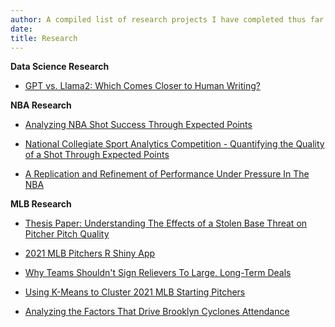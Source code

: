 ```yaml
---
author: A compiled list of research projects I have completed thus far both in and out of the classroom.
date: 
title: Research
---
```


__Data Science Research__

- [GPT vs. Llama2: Which Comes Closer to Human Writing?](https://educationaldatamining.org/edm2024/proceedings/2024.EDM-long-papers.9/2024.EDM-long-papers.9.pdf)

__NBA Research__

- [Analyzing NBA Shot Success Through Expected Points](https://takeanumber.substack.com/p/analyzing-nba-shot-success-through?s=w)

- [National Collegiate Sport Analytics Competition - Quantifying the Quality of a Shot Through Expected Points ](https://docs.google.com/presentation/d/1H4aPymJF2WgN0WMY8sUEYIVomCy1vBAXdolnWLChTO8/edit?usp=sharing)

- [A Replication and Refinement of Performance Under Pressure In The NBA](https://docs.google.com/document/d/1lwk7nSUeV_zE2CV8qxzEN0s6nFHxfU4gn3unTv2hEog/export?format=pdf)

__MLB Research__

- [Thesis Paper: Understanding The Effects of a Stolen Base Threat on Pitcher Pitch Quality](https://docs.google.com/document/d/1pdcP88XfqqmGJdwRcVb2q7U1OEgGWZKuH551xw1mNow/export?format=pdf)

- [2021 MLB Pitchers R Shiny App](https://afborell.shinyapps.io/Pitcher_Visualization_R/)

- [Why Teams Shouldn't Sign Relievers To Large, Long-Term Deals](https://takeanumber.substack.com/p/why-teams-shouldnt-sign-relievers?s=w)

- [Using K-Means to Cluster 2021 MLB Starting Pitchers](https://takeanumber.substack.com/p/clustering-2021-mlb-starting-pitchers?s=w)

- [Analyzing the Factors That Drive Brooklyn Cyclones Attendance](https://docs.google.com/presentation/d/13QSYdzsz7pVuHtpyJrEjAx6MY1LfaMV0/export?format=pdf)